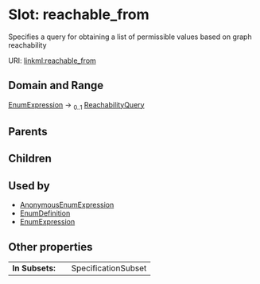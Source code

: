 
# Slot: reachable_from


Specifies a query for obtaining a list of permissible values based on graph reachability

URI: [linkml:reachable_from](https://w3id.org/linkml/reachable_from)


## Domain and Range

[EnumExpression](EnumExpression.md) &#8594;  <sub>0..1</sub> [ReachabilityQuery](ReachabilityQuery.md)

## Parents


## Children


## Used by

 * [AnonymousEnumExpression](AnonymousEnumExpression.md)
 * [EnumDefinition](EnumDefinition.md)
 * [EnumExpression](EnumExpression.md)

## Other properties

|  |  |  |
| --- | --- | --- |
| **In Subsets:** | | SpecificationSubset |

